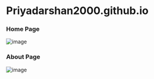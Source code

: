 # Priyadarshan2000.github.io

### Home Page
![image](https://user-images.githubusercontent.com/62868878/116456837-575e2500-a880-11eb-8faf-6f600a1231fc.png)

### About Page
![image](https://user-images.githubusercontent.com/62868878/117032499-287ffd00-ad1f-11eb-8fa5-d82925408573.png)
